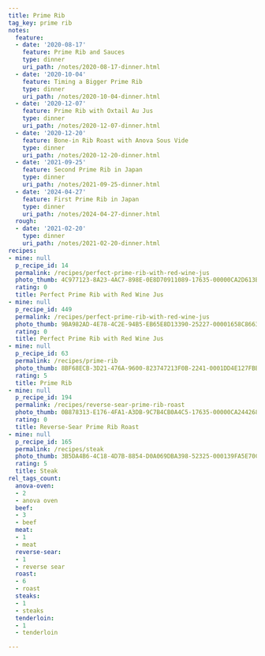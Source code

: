 ```yaml
---
title: Prime Rib
tag_key: prime rib
notes:
  feature:
  - date: '2020-08-17'
    feature: Prime Rib and Sauces
    type: dinner
    uri_path: /notes/2020-08-17-dinner.html
  - date: '2020-10-04'
    feature: Timing a Bigger Prime Rib
    type: dinner
    uri_path: /notes/2020-10-04-dinner.html
  - date: '2020-12-07'
    feature: Prime Rib with Oxtail Au Jus
    type: dinner
    uri_path: /notes/2020-12-07-dinner.html
  - date: '2020-12-20'
    feature: Bone-in Rib Roast with Anova Sous Vide
    type: dinner
    uri_path: /notes/2020-12-20-dinner.html
  - date: '2021-09-25'
    feature: Second Prime Rib in Japan
    type: dinner
    uri_path: /notes/2021-09-25-dinner.html
  - date: '2024-04-27'
    feature: First Prime Rib in Japan
    type: dinner
    uri_path: /notes/2024-04-27-dinner.html
  rough:
  - date: '2021-02-20'
    type: dinner
    uri_path: /notes/2021-02-20-dinner.html
recipes:
- mine: null
  p_recipe_id: 14
  permalink: /recipes/perfect-prime-rib-with-red-wine-jus
  photo_thumb: 4C977123-8A23-4AC7-898E-0E8D70911089-17635-00000CA2D613B0F9.jpg
  rating: 0
  title: Perfect Prime Rib with Red Wine Jus
- mine: null
  p_recipe_id: 449
  permalink: /recipes/perfect-prime-rib-with-red-wine-jus
  photo_thumb: 9BA982AD-4E78-4C2E-94B5-EB65E8D13390-25227-00001658C86634F8.jpg
  rating: 0
  title: Perfect Prime Rib with Red Wine Jus
- mine: null
  p_recipe_id: 63
  permalink: /recipes/prime-rib
  photo_thumb: 8BF68ECB-3D21-476A-9600-823747213F0B-2241-0001DD4E127FBB06.jpg
  rating: 5
  title: Prime Rib
- mine: null
  p_recipe_id: 194
  permalink: /recipes/reverse-sear-prime-rib-roast
  photo_thumb: 0B878313-E176-4FA1-A3DB-9C7B4CB0A4C5-17635-00000CA244268EC1.jpg
  rating: 0
  title: Reverse-Sear Prime Rib Roast
- mine: null
  p_recipe_id: 165
  permalink: /recipes/steak
  photo_thumb: 3B5DA4B6-4C18-4D7B-8854-D0A069DBA398-52325-000139FA5E70CF51.jpg
  rating: 5
  title: Steak
rel_tags_count:
  anova-oven:
  - 2
  - anova oven
  beef:
  - 3
  - beef
  meat:
  - 1
  - meat
  reverse-sear:
  - 1
  - reverse sear
  roast:
  - 6
  - roast
  steaks:
  - 1
  - steaks
  tenderloin:
  - 1
  - tenderloin

---
```

